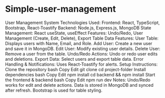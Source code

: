 # Simple-user-management
User Management System
Technologies Used:
Frontend: React, TypeScript, Bootstrap, React-Toastify
Backend: Node.js, Express.js, MongoDB
State Management: React useState, useEffect
Features: Undo/Redo, User Management (Create, Edit, Delete), Export Table Data
Features:
User Table: Displays users with Name, Email, and Role.
Add User: Create a new user and save it in MongoDB.
Edit User: Modify existing user details.
Delete User: Remove a user from the table.
Undo/Redo Actions: Undo or redo user edits and deletions.
Export Data: Select users and export table data.
Error Handling & Notifications: Uses React-Toastify for alerts.
Setup Instructions:
Clone the repository
bash
Copy
Edit
git clone <repo-url>
cd project-folder
Install dependencies
bash
Copy
Edit
npm install
cd backend && npm install
Start the frontend & backend
bash
Copy
Edit
npm run dev
Notes:
Undo/Redo works for edit and delete actions.
Data is stored in MongoDB and synced after refresh.
Bootstrap is used for table styling.
